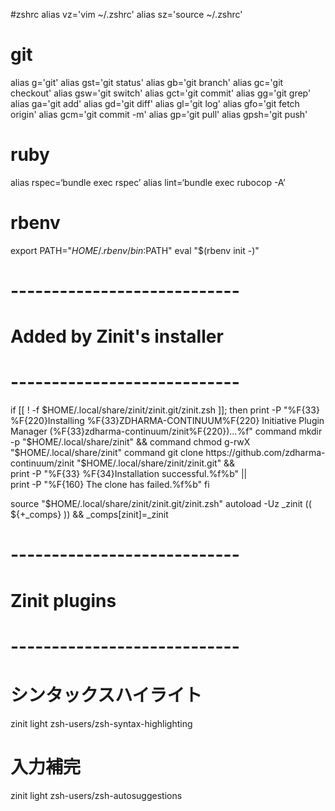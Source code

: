#zshrc
alias vz='vim ~/.zshrc'
alias sz='source ~/.zshrc'

# git
alias g='git'
alias gst='git status'
alias gb='git branch'
alias gc='git checkout'
alias gsw='git switch'
alias gct='git commit'
alias gg='git grep'
alias ga='git add'
alias gd='git diff'
alias gl='git log'
alias gfo='git fetch origin'
alias gcm='git commit -m'
alias gp='git pull'
alias gpsh='git push'

# ruby
alias rspec=‘bundle exec rspec’
alias lint=‘bundle exec rubocop -A’

# rbenv
export PATH="$HOME/.rbenv/bin:$PATH"
eval "$(rbenv init -)"


# ----------------------------
# Added by Zinit's installer
# ----------------------------
if [[ ! -f $HOME/.local/share/zinit/zinit.git/zinit.zsh ]]; then
    print -P "%F{33} %F{220}Installing %F{33}ZDHARMA-CONTINUUM%F{220} Initiative Plugin Manager (%F{33}zdharma-continuum/zinit%F{220})…%f"
    command mkdir -p "$HOME/.local/share/zinit" && command chmod g-rwX "$HOME/.local/share/zinit"
    command git clone https://github.com/zdharma-continuum/zinit "$HOME/.local/share/zinit/zinit.git" && \
        print -P "%F{33} %F{34}Installation successful.%f%b" || \
        print -P "%F{160} The clone has failed.%f%b"
fi

source "$HOME/.local/share/zinit/zinit.git/zinit.zsh"
autoload -Uz _zinit
(( ${+_comps} )) && _comps[zinit]=_zinit


# ----------------------------
# Zinit plugins
# ----------------------------
# シンタックスハイライト
zinit light zsh-users/zsh-syntax-highlighting

# 入力補完
zinit light zsh-users/zsh-autosuggestions
